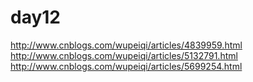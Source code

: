 # day12
http://www.cnblogs.com/wupeiqi/articles/4839959.html
http://www.cnblogs.com/wupeiqi/articles/5132791.html
http://www.cnblogs.com/wupeiqi/articles/5699254.html

